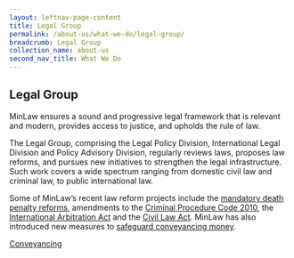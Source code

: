 ```yaml
---
layout: leftnav-page-content
title: Legal Group
permalink: /about-us/what-we-do/legal-group/
breadcrumb: Legal Group
collection_name: about-us
second_nav_title: What We Do
---
```


Legal Group
---

MinLaw ensures a sound and progressive legal framework that is relevant and modern, provides access to justice, and upholds the rule of law.

The Legal Group, comprising the Legal Policy Division, International Legal Division and Policy Advisory Division, regularly reviews laws, proposes law reforms, and pursues new initiatives to strengthen the legal infrastructure. Such work covers a wide spectrum ranging from domestic civil law and criminal law, to public international law. 

Some of MinLaw’s recent law reform projects include the [mandatory death penalty reforms](/news/press-releases/fact-sheet-on-the-proposed-amendments-to-the-penal-code-and-criminal-procedure-code), amendments to the [Criminal Procedure Code 2010](/news/parliamentary-speeches/second-reading-speech-by-law-minister-k-shanmugam-on-the-criminal-procedure-code-bill), the [International Arbitration Act](/news/parliamentary-speeches/second-reading-speech-by-law-minister-k-shanmugam-on-the-international-arbitration-amendment-bill) and the [Civil Law Act](/news/parliamentary-speeches/second-reading-speech-by-minister-for-law-mr-k-shanmugam-on-the-civil-law-amendment-bill). MinLaw has also introduced new measures to [safeguard conveyancing money]().

<a href="/about-us/legal-group/conveyancing/" target="_blank">Conveyancing</a>
